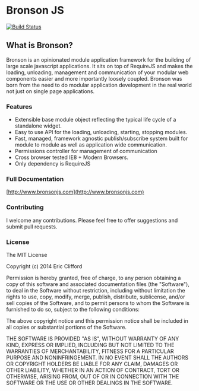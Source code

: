 # Bronson JS

[![Build Status](https://travis-ci.org/eclifford/bronson.svg?branch=master)](https://travis-ci.org/eclifford/bronson)

## What is Bronson?

Bronson is an opinionated module application framework for the building of large scale javascript applications. It sits on top of RequireJS and makes the loading, unloading, management and communication of your modular web components easier and more importantly loosely coupled. Bronson was born from the need to do modular application development in the real world not just on single page applications.

### Features
- Extensible base module object reflecting the typical life cycle of a standalone widget.
- Easy to use API for the loading, unloading, starting, stopping modules.
- Fast, managed, framework agnostic publish/subscribe system built for module to module as well as application wide communication.
- Permissions controller for management of communication
- Cross browser tested IE8 + Modern Browsers.
- Only dependency is RequireJS

### Full Documentation 
[http://www.bronsonjs.com](http://www.bronsonjs.com)

### Contributing

I welcome any contributions. Please feel free to offer suggestions and submit pull requests.

### License

The MIT License

Copyright (c) 2014 Eric Clifford

Permission is hereby granted, free of charge, to any person obtaining a copy
of this software and associated documentation files (the "Software"), to deal
in the Software without restriction, including without limitation the rights
to use, copy, modify, merge, publish, distribute, sublicense, and/or sell
copies of the Software, and to permit persons to whom the Software is
furnished to do so, subject to the following conditions:

The above copyright notice and this permission notice shall be included in
all copies or substantial portions of the Software.

THE SOFTWARE IS PROVIDED "AS IS", WITHOUT WARRANTY OF ANY KIND, EXPRESS OR
IMPLIED, INCLUDING BUT NOT LIMITED TO THE WARRANTIES OF MERCHANTABILITY,
FITNESS FOR A PARTICULAR PURPOSE AND NONINFRINGEMENT. IN NO EVENT SHALL THE
AUTHORS OR COPYRIGHT HOLDERS BE LIABLE FOR ANY CLAIM, DAMAGES OR OTHER
LIABILITY, WHETHER IN AN ACTION OF CONTRACT, TORT OR OTHERWISE, ARISING FROM,
OUT OF OR IN CONNECTION WITH THE SOFTWARE OR THE USE OR OTHER DEALINGS IN
THE SOFTWARE.
